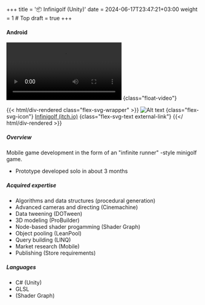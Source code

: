 +++
title = '📦 Infinigolf (Unity)'
date = 2024-06-17T23:47:21+03:00
weight = 1 # Top
draft = true
+++
#### Android

![Alt text](mp4/infinigolf.mp4)
{class="float-video"}

{{< html/div-rendered class="flex-svg-wrapper" >}}
![Alt text](svg/itchio-textless-white.svg)
{class="flex-svg-icon"}
[Infinigolf (itch.io)](https://puttehi.itch.io/infinigolf)
{class="flex-svg-text external-link"}
{{</ html/div-rendered >}}

##### Overview

Mobile game development in the form of an "infinite runner" -style minigolf game.

- Prototype developed solo in about 3 months

##### Acquired expertise

- Algorithms and data structures (procedural generation)
- Advanced cameras and directing (Cinemachine)
- Data tweening (DOTween)
- 3D modeling (ProBuilder)
- Node-based shader progamming (Shader Graph)
- Object pooling (LeanPool)
- Query building (LINQ)
- Market research (Mobile)
- Publishing (Store requirements)

##### Languages

- C# (Unity)
- GLSL
- (Shader Graph)

